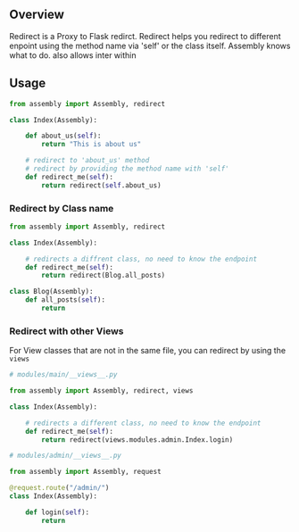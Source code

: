
## Overview

Redirect is a Proxy to Flask redirct. Redirect helps you redirect to different enpoint using the method name via 'self' or the class itself. Assembly knows what to do. also allows inter within

## Usage


```python
from assembly import Assembly, redirect

class Index(Assembly):

    def about_us(self):
        return "This is about us"

    # redirect to 'about_us' method
    # redirect by providing the method name with 'self'
    def redirect_me(self):
        return redirect(self.about_us)
```

### Redirect by Class name

```python
from assembly import Assembly, redirect

class Index(Assembly):

    # redirects a diffrent class, no need to know the endpoint
    def redirect_me(self):
        return redirect(Blog.all_posts)

class Blog(Assembly):
    def all_posts(self):
        return

```

### Redirect with other Views

For View classes that are not in the same file, you can redirect by using the `views`

```python
# modules/main/__views__.py

from assembly import Assembly, redirect, views

class Index(Assembly):

    # redirects a different class, no need to know the endpoint
    def redirect_me(self):
        return redirect(views.modules.admin.Index.login)


```

```python
# modules/admin/__views__.py

from assembly import Assembly, request

@request.route("/admin/")
class Index(Assembly):

    def login(self):
        return

```

